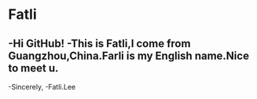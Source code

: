 # Fatli
 
 -Hi GitHub!
 -This is Fatli,I come from Guangzhou,China.Farli is my English name.Nice to meet u.
 -
 -Sincerely,
 -Fatli.Lee
